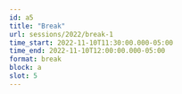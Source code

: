 ```yaml
---
id: a5
title: "Break"
url: sessions/2022/break-1
time_start: 2022-11-10T11:30:00.000-05:00
time_end: 2022-11-10T12:00:00.000-05:00
format: break
block: a
slot: 5
---
```



